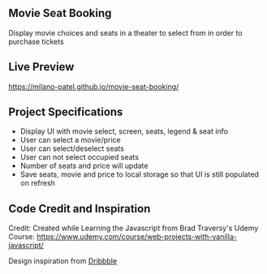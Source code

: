 ## Movie Seat Booking

Display movie choices and seats in a theater to select from in order to purchase tickets

## Live Preview 

https://milano-patel.github.io/movie-seat-booking/

## Project Specifications

- Display UI with movie select, screen, seats, legend & seat info
- User can select a movie/price
- User can select/deselect seats
- User can not select occupied seats
- Number of seats and price will update
- Save seats, movie and price to local storage so that UI is still populated on refresh

## Code Credit and Inspiration

Credit: Created while Learning the Javascript from Brad Traversy's Udemy Course: https://www.udemy.com/course/web-projects-with-vanilla-javascript/

Design inspiration from [Dribbble](https://dribbble.com/shots/3628370-Movie-Seat-Booking)
